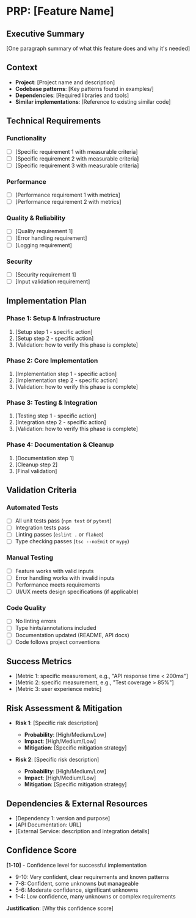 # PRP: [Feature Name]

## Executive Summary
[One paragraph summary of what this feature does and why it's needed]

## Context
- **Project**: [Project name and description]
- **Codebase patterns**: [Key patterns found in examples/]
- **Dependencies**: [Required libraries and tools]
- **Similar implementations**: [Reference to existing similar code]

## Technical Requirements

### Functionality
- [ ] [Specific requirement 1 with measurable criteria]
- [ ] [Specific requirement 2 with measurable criteria]
- [ ] [Specific requirement 3 with measurable criteria]

### Performance
- [ ] [Performance requirement 1 with metrics]
- [ ] [Performance requirement 2 with metrics]

### Quality & Reliability
- [ ] [Quality requirement 1]
- [ ] [Error handling requirement]
- [ ] [Logging requirement]

### Security
- [ ] [Security requirement 1]
- [ ] [Input validation requirement]

## Implementation Plan

### Phase 1: Setup & Infrastructure
1. [Setup step 1 - specific action]
2. [Setup step 2 - specific action]
3. [Validation: how to verify this phase is complete]

### Phase 2: Core Implementation
1. [Implementation step 1 - specific action]
2. [Implementation step 2 - specific action]
3. [Validation: how to verify this phase is complete]

### Phase 3: Testing & Integration
1. [Testing step 1 - specific action]
2. [Integration step 2 - specific action]
3. [Validation: how to verify this phase is complete]

### Phase 4: Documentation & Cleanup
1. [Documentation step 1]
2. [Cleanup step 2]
3. [Final validation]

## Validation Criteria

### Automated Tests
- [ ] All unit tests pass (`npm test` or `pytest`)
- [ ] Integration tests pass
- [ ] Linting passes (`eslint .` or `flake8`)
- [ ] Type checking passes (`tsc --noEmit` or `mypy`)

### Manual Testing
- [ ] Feature works with valid inputs
- [ ] Error handling works with invalid inputs
- [ ] Performance meets requirements
- [ ] UI/UX meets design specifications (if applicable)

### Code Quality
- [ ] No linting errors
- [ ] Type hints/annotations included
- [ ] Documentation updated (README, API docs)
- [ ] Code follows project conventions

## Success Metrics
- [Metric 1: specific measurement, e.g., "API response time < 200ms"]
- [Metric 2: specific measurement, e.g., "Test coverage > 85%"]
- [Metric 3: user experience metric]

## Risk Assessment & Mitigation
- **Risk 1**: [Specific risk description] 
  - **Probability**: [High/Medium/Low]
  - **Impact**: [High/Medium/Low]
  - **Mitigation**: [Specific mitigation strategy]

- **Risk 2**: [Specific risk description]
  - **Probability**: [High/Medium/Low] 
  - **Impact**: [High/Medium/Low]
  - **Mitigation**: [Specific mitigation strategy]

## Dependencies & External Resources
- [Dependency 1: version and purpose]
- [API Documentation: URL]
- [External Service: description and integration details]

## Confidence Score
**[1-10]** - Confidence level for successful implementation
- 9-10: Very confident, clear requirements and known patterns
- 7-8: Confident, some unknowns but manageable
- 5-6: Moderate confidence, significant unknowns
- 1-4: Low confidence, many unknowns or complex requirements

**Justification**: [Why this confidence score]
